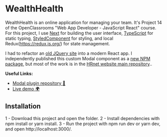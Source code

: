 # WealthHealth

WealthHealth is an online application for managing your team. It's Project 14 of the OpenClassrooms "Web App Developer - JavaScript React" course. For this project, I use [Next](https://nextjs.org/) for building the user interface, [TypeScript](https://www.typescriptlang.org/) for static typing, [StyledComponent](https://styled-components.com/) for styling, and local Redux(https://redux.js.org/) for state management.

I had to refactor an [old JQuery site](https://github.com/OpenClassrooms-Student-Center/P12_Front-end) into a modern React app. I independently published this custom Modal component as a [new NPM package](https://www.npmjs.com/package/lib-modal-hrnet), but most of the work is in the [HRnet website main repository](https://github.com/Swan123456/WealthHealth)..

**Useful Links:**

- [Modal plugin repository 📖](https://github.com/Swan123456/lib-modal)
- [Live demo 🌍]()

## Installation

1 - Download this project and open the folder.
2 - Install dependencies with npm install or yarn install.
3 - Run the project with npm run dev or yarn dev, and open http://localhost:3000/.
